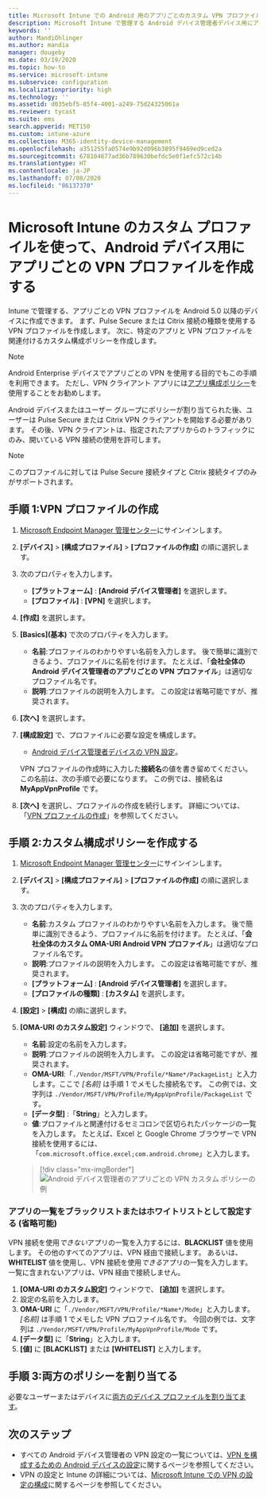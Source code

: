 ```yaml
---
title: Microsoft Intune での Android 用のアプリごとのカスタム VPN プロファイル - Azure | Microsoft Docs
description: Microsoft Intune で管理する Android デバイス管理者デバイス用にアプリごとの VPN プロファイルを作成する方法について説明します。
keywords: ''
author: MandiOhlinger
ms.author: mandia
manager: dougeby
ms.date: 03/19/2020
ms.topic: how-to
ms.service: microsoft-intune
ms.subservice: configuration
ms.localizationpriority: high
ms.technology: ''
ms.assetid: d035ebf5-85f4-4001-a249-75d24325061a
ms.reviewer: tycast
ms.suite: ems
search.appverid: MET150
ms.custom: intune-azure
ms.collection: M365-identity-device-management
ms.openlocfilehash: a351255fa0574e9b92d096b3895f9469ed9ced2a
ms.sourcegitcommit: 678104677ad36b789630befdc5e0f1efc572c14b
ms.translationtype: HT
ms.contentlocale: ja-JP
ms.lasthandoff: 07/08/2020
ms.locfileid: "86137370"
---
```

# <a name="use-a-microsoft-intune-custom-profile-to-create-a-per-app-vpn-profile-for-android-devices"></a>Microsoft Intune のカスタム プロファイルを使って、Android デバイス用にアプリごとの VPN プロファイルを作成する

Intune で管理する、アプリごとの VPN プロファイルを Android 5.0 以降のデバイスに作成できます。 まず、Pulse Secure または Citrix 接続の種類を使用する VPN プロファイルを作成します。 次に、特定のアプリと VPN プロファイルを関連付けるカスタム構成ポリシーを作成します。

> [!NOTE]
> Android Enterprise デバイスでアプリごとの VPN を使用する目的でもこの手順を利用できます。 ただし、VPN クライアント アプリには[アプリ構成ポリシー](../apps/app-configuration-vpn-ae.md)を使用することをお勧めします。

Android デバイスまたはユーザー グループにポリシーが割り当てられた後、ユーザーは Pulse Secure または Citrix VPN クライアントを開始する必要があります。 その後、VPN クライアントは、指定されたアプリからのトラフィックにのみ、開いている VPN 接続の使用を許可します。

> [!NOTE]
>
> このプロファイルに対しては Pulse Secure 接続タイプと Citrix 接続タイプのみがサポートされます。

## <a name="step-1-create-a-vpn-profile"></a>手順 1:VPN プロファイルの作成

1. [Microsoft Endpoint Manager 管理センター](https://go.microsoft.com/fwlink/?linkid=2109431)にサインインします。
2. **[デバイス]**  >  **[構成プロファイル]**  >  **[プロファイルの作成]** の順に選択します。
3. 次のプロパティを入力します。

    - **[プラットフォーム]** : **[Android デバイス管理者]** を選択します。
    - **[プロファイル]** : **[VPN]** を選択します。

4. **[作成]** を選択します。
5. **[Basics]\(基本\)** で次のプロパティを入力します。

    - **名前**:プロファイルのわかりやすい名前を入力します。 後で簡単に識別できるよう、プロファイルに名前を付けます。 たとえば、「**会社全体の Android デバイス管理者のアプリごとの VPN プロファイル**」は適切なプロファイル名です。
    - **説明**:プロファイルの説明を入力します。 この設定は省略可能ですが、推奨されます。

6. **[次へ]** を選択します。
7. **[構成設定]** で、プロファイルに必要な設定を構成します。

    - [Android デバイス管理者デバイスの VPN 設定](vpn-settings-android.md)。

    VPN プロファイルの作成時に入力した**接続名**の値を書き留めてください。 この名前は、次の手順で必要になります。 この例では、接続名は **MyAppVpnProfile** です。

8. **[次へ]** を選択し、プロファイルの作成を続行します。 詳細については、「[VPN プロファイルの作成](vpn-settings-configure.md#create-the-profile)」を参照してください。

## <a name="step-2-create-a-custom-configuration-policy"></a>手順 2:カスタム構成ポリシーを作成する

1. [Microsoft Endpoint Manager 管理センター](https://go.microsoft.com/fwlink/?linkid=2109431)にサインインします。
2. **[デバイス]**  >  **[構成プロファイル]**  >  **[プロファイルの作成]** の順に選択します。
3. 次のプロパティを入力します。

    - **名前**:カスタム プロファイルのわかりやすい名前を入力します。 後で簡単に識別できるよう、プロファイルに名前を付けます。 たとえば、「**会社全体のカスタム OMA-URI Android VPN プロファイル**」は適切なプロファイル名です。
    - **説明**:プロファイルの説明を入力します。 この設定は省略可能ですが、推奨されます。
    - **[プラットフォーム]** : **[Android デバイス管理者]** を選択します。
    - **[プロファイルの種類]** : **[カスタム]** を選択します。

4. **[設定]**  >  **[構成]** の順に選択します。
5. **[OMA-URI のカスタム設定]** ウィンドウで、 **[追加]** を選択します。
    - **名前**:設定の名前を入力します。
    - **説明**:プロファイルの説明を入力します。 この設定は省略可能ですが、推奨されます。
    - **OMA-URI**:「`./Vendor/MSFT/VPN/Profile/*Name*/PackageList`」と入力します。ここで *[名前]* は手順 1 でメモした接続名です。 この例では、文字列は `./Vendor/MSFT/VPN/Profile/MyAppVpnProfile/PackageList` です。
    - **[データ型]** :「**String**」と入力します。
    - **値**:プロファイルと関連付けるセミコロンで区切られたパッケージの一覧を入力します。 たとえば、Excel と Google Chrome ブラウザーで VPN 接続を使用するには、「`com.microsoft.office.excel;com.android.chrome`」と入力します。

    > [!div class="mx-imgBorder"]
    >![Android デバイス管理者のアプリごとの VPN カスタム ポリシーの例](./media/android-pulse-secure-per-app-vpn/android_per_app_vpn_oma_uri.png)

### <a name="set-your-app-list-to-blacklist-or-whitelist-optional"></a>アプリの一覧をブラックリストまたはホワイトリストとして設定する (省略可能)

VPN 接続を使用*できない*アプリの一覧を入力するには、**BLACKLIST** 値を使用します。 その他のすべてのアプリは、VPN 経由で接続します。 あるいは、**WHITELIST** 値を使用し、VPN 接続を使用*できる*アプリの一覧を入力します。 一覧に含まれないアプリは、VPN 経由で接続しません。

1. **[OMA-URI のカスタム設定]** ウィンドウで、 **[追加]** を選択します。
2. 設定の名前を入力します。
3. **OMA-URI** に「`./Vendor/MSFT/VPN/Profile/*Name*/Mode`」と入力します。 *[名前]* は手順 1 でメモした VPN プロファイル名です。 今回の例では、文字列は `./Vendor/MSFT/VPN/Profile/MyAppVpnProfile/Mode` です。
4. **[データ型]** に「**String**」と入力します。
5. **[値]** に **[BLACKLIST]** または **[WHITELIST]** と入力します。

## <a name="step-3-assign-both-policies"></a>手順 3:両方のポリシーを割り当てる

必要なユーザーまたはデバイスに[両方のデバイス プロファイルを割り当てます](device-profile-assign.md)。

## <a name="next-steps"></a>次のステップ

- すべての Android デバイス管理者の VPN 設定の一覧については、[VPN を構成するための Android デバイスの設定](vpn-settings-android.md)に関するページを参照してください。
- VPN の設定と Intune の詳細については、[Microsoft Intune での VPN の設定の構成](vpn-settings-configure.md)に関するページを参照してください。
